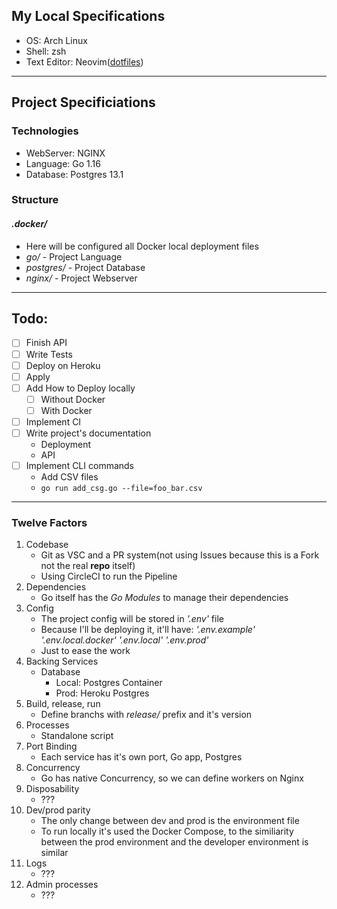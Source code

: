 ## My Local Specifications
- OS: Arch Linux 
- Shell: zsh
- Text Editor: Neovim([dotfiles](https://github.com/rafaelbreno/vimfiles))

------

## Project Specificiations

### Technologies
- WebServer: NGINX
- Language: Go 1.16
- Database: Postgres 13.1

### Structure
#### _.docker/_
- Here will be configured all Docker local deployment files
- _go/_ - Project Language
- _postgres/_ - Project Database
- _nginx/_ - Project Webserver

------

## Todo:
- [ ] Finish API
- [ ] Write Tests
- [ ] Deploy on Heroku
- [ ] Apply
- [ ] Add How to Deploy locally
    - [ ] Without Docker
    - [ ] With Docker
- [ ] Implement CI
- [ ] Write project's documentation
    - Deployment
    - API
- [ ] Implement CLI commands
    - Add CSV files
    - `go run add_csg.go --file=foo_bar.csv`

------

### Twelve Factors
1. Codebase
    - Git as VSC and a PR system(not using Issues because this is a Fork not the real __repo__ itself)
    - Using CircleCI to run the Pipeline
2. Dependencies
    - Go itself has the _Go Modules_ to manage their dependencies
3. Config
    - The project config will be stored in _'.env'_ file
    - Because I'll be deploying it, it'll have: _'.env.example'_ _'.env.local.docker'_ _'.env.local'_ _'.env.prod'_ 
    - Just to ease the work
4. Backing Services
    - Database
        - Local: Postgres Container
        - Prod: Heroku Postgres
5. Build, release, run
    - Define branchs with _release/_ prefix and it's version
6. Processes
    - Standalone script    
7. Port Binding
    - Each service has it's own port, Go app, Postgres
8. Concurrency
    - Go has native Concurrency, so we can define workers on Nginx
9. Disposability
    - ???
10. Dev/prod parity
    - The only change between dev and prod is the environment file
    - To run locally it's used the Docker Compose, to the similiarity between the prod environment and the developer environment is similar
11. Logs
    - ???
12. Admin processes
    - ???
